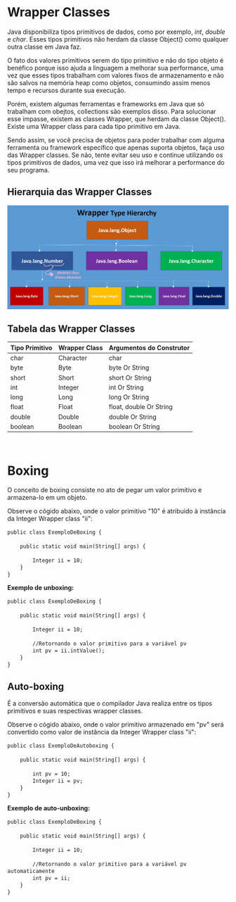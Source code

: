 # Wrapper Classes

Java disponibiliza tipos primitivos de dados, como por exemplo, *int*, *double* e *char*. Esses tipos primitivos não herdam da classe Object() como qualquer outra classe em Java faz.

O fato dos valores primitivos serem do tipo primitivo e não do tipo objeto é benéfico porque isso ajuda a linguagem a melhorar sua performance, uma vez que esses tipos trabalham com valores fixos de armazenamento e não são salvos na memória heap como objetos, consumindo assim menos tempo e recursos durante sua execução.

Porém, existem algumas ferramentas e frameworks em Java que só trabalham com obejtos, collections são exemplos disso. Para solucionar esse impasse, existem as classes Wrapper, que herdam da classe Object(). Existe uma Wrapper class para cada tipo primitivo em Java.

Sendo assim, se você precisa de objetos para poder trabalhar com alguma ferramenta ou framework específico que apenas suporta objetos, faça uso das Wrapper classes. Se não, tente evitar seu uso e continue utilizando os tipos primitivos de dados, uma vez que isso irá melhorar a performance do seu programa.

## Hierarquia das Wrapper Classes

![](images/wrapper-classes-hierarchy.png)

## Tabela das Wrapper Classes

| Tipo Primitivo | Wrapper Class | Argumentos do Construtor |
| --- | --- | --- |
| char | Character | char |
| byte | Byte | byte Or String |
| short | Short | short Or String |
| int | Integer | int Or String |
| long | Long | long Or String |
| float | Float | float, double Or String |
| double | Double | double Or String |
| boolean | Boolean | boolean Or String |

&nbsp;

# Boxing

O conceito de boxing consiste no ato de pegar um valor primitivo e armazena-lo em um objeto.

Observe o cógido abaixo, onde o valor primitivo "10" é atribuido à instância da Integer Wrapper class "ii":

```
public class ExemploDeBoxing {

    public static void main(String[] args) {
        
        Integer ii = 10;
    }
}
```

**Exemplo de unboxing:**

```
public class ExemploDeBoxing {

    public static void main(String[] args) {
        
        Integer ii = 10;
        
        //Retornando o valor primitivo para a variável pv
        int pv = ii.intValue();
    }
}
```

## Auto-boxing

É a conversão automática que o compilador Java realiza entre os tipos primitivos e suas respectivas wrapper classes.

Observe o cógido abaixo, onde o valor primitivo armazenado em "pv" será convertido como valor de instância da Integer Wrapper class "ii":

```
public class ExemploDeAutoboxing {

    public static void main(String[] args) {
        
        int pv = 10;
        Integer ii = pv;
    }
}
```

**Exemplo de auto-unboxing:**

```
public class ExemploDeBoxing {

    public static void main(String[] args) {
        
        Integer ii = 10;
        
        //Retornando o valor primitivo para a variável pv automaticamente
        int pv = ii;
    }
}